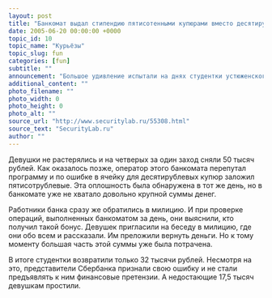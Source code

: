 ```yaml
---
layout: post
title: "Банкомат выдал стипендию пятисотенными купюрами вместо десятирублевых"
date: 2005-06-20 00:00:00 +0000
topic_id: 10
topic_name: "Курьёзы"
topic_slug: fun
categories: [fun]
subtitle: ""
announcement: "Большое удивление испытали на днях студентки устюженского техникума, когда снимали свою стипендию с банкомата. Дело в том, что автомат вместо десятирублевых купюр начал выдавать пятисотенные."
additional_content: ""
photo_filename: ""
photo_width: 0
photo_height: 0
photo_alt: ""
source_url: "http://www.securitylab.ru/55308.html"
source_text: "SecurityLab.ru"
author: ""
---
```

Девушки не растерялись и на четверых за один заход сняли 50 тысяч рублей. Как оказалось позже, оператор этого банкомата перепутал программу и по ошибке в ячейку для десятирублевых купюр заложил пятисотрублевые. Эта оплошность была обнаружена в тот же день, но в банкомате уже не хватало довольно крупной суммы денег.

Работники банка сразу же обратились в милицию. И при проверке операций, выполненных банкоматом за день, они выяснили, кто получил такой бонус. Девушек пригласили на беседу в милицию, где они обо всем и рассказали. Им преложили вернуть деньги. Но к тому моменту большая часть этой суммы уже была потрачена.

В итоге студентки возвратили только 32 тысячи рублей. Несмотря на это, представители Сбербанка признали свою ошибку и не стали предъявлять к ним финансовые претензии. А недостающие 17,5 тысяч девушкам простили.
